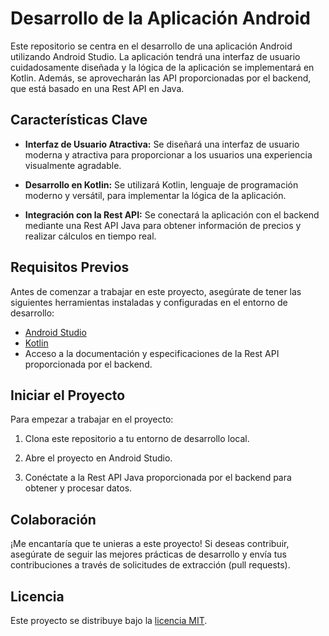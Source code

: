 # Desarrollo de la Aplicación Android

Este repositorio se centra en el desarrollo de una aplicación Android utilizando Android Studio. La aplicación tendrá una interfaz de usuario cuidadosamente diseñada y la lógica de la aplicación se implementará en Kotlin. Además, se aprovecharán las API proporcionadas por el backend, que está basado en una Rest API en Java.

## Características Clave

- **Interfaz de Usuario Atractiva:** Se diseñará una interfaz de usuario moderna y atractiva para proporcionar a los usuarios una experiencia visualmente agradable.

- **Desarrollo en Kotlin:** Se utilizará Kotlin, lenguaje de programación moderno y versátil, para implementar la lógica de la aplicación.

- **Integración con la Rest API:** Se conectará la aplicación con el backend mediante una Rest API Java para obtener información de precios y realizar cálculos en tiempo real.

## Requisitos Previos

Antes de comenzar a trabajar en este proyecto, asegúrate de tener las siguientes herramientas instaladas y configuradas en el entorno de desarrollo:

- [Android Studio](https://developer.android.com/studio)
- [Kotlin](https://kotlinlang.org/)
- Acceso a la documentación y especificaciones de la Rest API proporcionada por el backend.

## Iniciar el Proyecto

Para empezar a trabajar en el proyecto:

1. Clona este repositorio a tu entorno de desarrollo local.

2. Abre el proyecto en Android Studio.

3. Conéctate a la Rest API Java proporcionada por el backend para obtener y procesar datos.

## Colaboración

¡Me encantaría que te unieras a este proyecto! Si deseas contribuir, asegúrate de seguir las mejores prácticas de desarrollo y envía tus contribuciones a través de solicitudes de extracción (pull requests).

## Licencia

Este proyecto se distribuye bajo la [licencia MIT](LICENSE).
